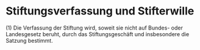 # Stiftungsverfassung und Stifterwille

(1) Die Verfassung der Stiftung wird, soweit sie nicht auf Bundes- oder Landesgesetz beruht, durch das Stiftungsgeschäft und insbesondere die Satzung bestimmt.